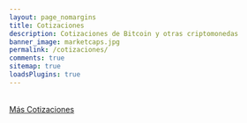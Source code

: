 ```yaml
---
layout: page_nomargins
title: Cotizaciones
description: Cotizaciones de Bitcoin y otras criptomonedas
banner_image: marketcaps.jpg
permalink: /cotizaciones/
comments: true
sitemap: true
loadsPlugins: true
---
```


<!-- table must allow to select either EUR or USD (both included in the response) -->

<!-- we will receive 300 results from the API, and sort / filter them directly in the frontend -->

<table id="marketcaps-table" class="display" width="100%"></table>

<div class="marketcaps-table-footer">
	<a href="https://coinmarketcap.com/">Más Cotizaciones</a>
</div>

<script type="text/javascript" src="{{ site.baseurl }}/js/plugins.js?{{site.time | date: '%s%N'}}"></script>

<script type="text/javascript" src="https://cdn.datatables.net/v/dt/dt-1.10.16/datatables.min.js"></script>

<script type="text/javascript" src="https://cdn.datatables.net/responsive/2.2.1/js/dataTables.responsive.min.js"></script>

<script type="text/javascript" src="{{ site.baseurl }}/js/marketcaps.js?{{site.time | date: '%s%N'}}"></script>